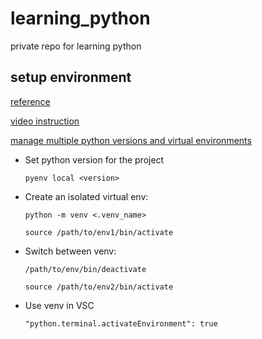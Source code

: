 # learning_python

private repo for learning python

## setup environment

[reference](https://stackoverflow.com/questions/41573587/what-is-the-difference-between-venv-pyvenv-pyenv-virtualenv-virtualenvwrappe)

[video instruction](https://www.youtube.com/watch?v=31WU0Dhw4sk)

[manage multiple python versions and virtual environments](https://www.freecodecamp.org/news/manage-multiple-python-versions-and-virtual-environments-venv-pyenv-pyvenv-a29fb00c296f/)

- Set python version for the project

  `pyenv local <version>`

* Create an isolated virtual env:

  ```
  python -m venv <.venv_name>

  source /path/to/env1/bin/activate
  ```

* Switch between venv:

  ```
  /path/to/env/bin/deactivate

  source /path/to/env2/bin/activate
  ```

- Use venv in VSC

  ```
  "python.terminal.activateEnvironment": true
  ```
